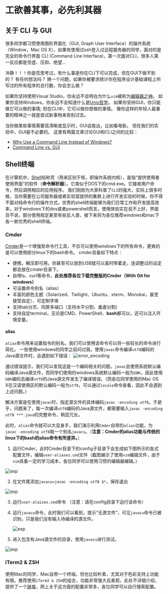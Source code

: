 # 工欲善其事，必先利其器
## 关于 CLI 与 GUI
很多同学都习惯使用图形界面化（GUI, Graph User Interface）的操作系统（Window，Mac OS X），如果有使用过ssh登入过远程服务器的同学，面对的是完全的命令行界面 CLI (Command Line Interface)，第一次面对CLI，很多人第一反应都是空虚、压抑、绝望...

冷静！！！你是否思考过，有什么事是你在CLI下可以完成，但在GUI下做不到的？
有任何想法吗？
换一个问题，如果你被要求统计你在程序设计基础课程上所写过的所有程序的总行数，你会怎么做？

如果你坚持使用Visual Studio，你永远不会明白为什么`vim`被称为[编辑器之神](http://os.51cto.com/art/201101/242518.htm)。
如果你坚持Windows，你永远不会知道什么是[Unix哲学](http://en.wikipedia.org/wiki/Unix_philosophy)。
如果你坚持GUI，你只能做它可以做的事情; 但在CLI中，它可以做你想做的事情。
像你这样的年轻人最重要的精神之一就是尝试新事物来告别过去。

当你做某些事情需要高清晰度显示时，GUI会胜出，比如看电影。
但在我们的实验中，GUI是不必要的。
这里有两篇文章讨论GUI和CLI之间的比较：
* [Why Use a Command Line Instead of Windows?](http://www.linuxdevcenter.com/pub/a/linux/2001/11/15/learnunixos.html) 
* [Command Line vs. GUI](http://www.computerhope.com/issues/ch000619.htm)


## Shell终端
在计算机中，[Shell](https://en.wikipedia.org/wiki/Shell_(computing))俗称壳（用来区别于核，即操作系统内核），是指“提供使用者使用界面”的软件（**命令解析器**）。它类似于DOS下的cmd.exe。它接收用户命令，然后调用相应的应用程序。
我们刚刚为大家科普了`CLI`的强大，实际上很多时候，当你需要在公司服务器或者实验室提供的集群上进行开发实验的时候，你不得不面对纯命令行的操作方式。优秀的shell终端能够为我们日常工作和开发提高效率，对于windows下的dos或者powershell而言，使用体验实在说不上好，界面丑不说，部分使用规定甚至有些反人类，接下来将为各位推荐windows和mac下各一款优秀的shell终端。


### Cmder
[Cmder](http://cmder.net/)是一个增强型命令行工具，不仅可以使用windows下的所有命令，更爽的是可以使用部分linux下的bash命令。
cmder具备如下特点：
* 便携，解压即可用，你甚至可以放到USB就可以虽时带着走，连调整过的设定都会放在cmder目录下。
* 自带ls、curl等命令，**此处推荐各位下载完整版的Cmder（With Git for windows）**
* 可设置命令别名（alias）
* 丰富的颜色主题（Solarized、Twilight、Ubuntu、xterm、Monokai，甚至接受自定）、可定制字体
* 支持tab分页、同屏多端口（支持水平分割、垂直分割）
* 支持自定terminal，无论是CMD、PowerShell、**bash**都可以，还可以注入环境变量。

#### alias 
`alias`命令用来设置指令的别名。我们可以使用该命令可以将一些较长的命令进行简化。
一些使用windows的同学之前问过我，使用`javac`命令编译`utf8`编码的Java源文件时，会遇到如下错误：
![error_encoding](images/encoding_error.jpeg)

通过错误提示，我们可以发现这是一个编码相关的问题。`javac`会使用系统默认编码编译Java源文件，而同学们使用的windows系统默认编码一般为`GBK`，因此使用`GBK`编码去编译`utf8`的Java源文件发生了编译错误。（而各位同学使用的Mac OS X在汉语使用区的默认编码一般为`utf8`，可以通过`locale`命令查看，因此不会遇到上述问题。）

解决方案是在使用`javac`时，指定源文件的具体编码`javac -encoding utf8`。于是乎，问题来了，每一次编译`utf8`编码的Java源文件，都需要输入`javac -encoding utf8 ***.java`的完整命令，稍显冗长。

此时，`alias`命令就可以大显身手，我们演示利用`Cmder`自带的`alias`功能，为`javac -encoding utf8`取一个别名`javacu`。（**注意：Cmder的alias功能与传统的linux下的bash的alias命令有所差异。**）
1. 运行Cmder，此时Cmder目录下的config子目录下会生成如下图所示的各式配置文件，编辑`user-aliases.cmd`文件（截图展示了使用`vim`编辑文件，由于`vim`具备一定的学习成本，各位同学可以使用习惯的编辑器编辑。）

  

  ![exp](images/tool_1.png)

2. 在文件尾添加`javacu=javac -encoding utf8 $*`，保存退出

  

  ![exp](images/tool_2.png)

3. 运行`user-alaises.cmd`命令 （注意：请在config目录下运行该命令）

4. 运行`javacu`命令，此时我们可以看到，提示“无源文件”，可见`javacu`命令已被识别，只是我们没有输入待编译的源文件。

    

    ![exp](images/tool_3.png)

5. 进入包含有Java源文件的目录，使用`javacu`进行测试。

  

  ![exp](images/tool_4.png)

### iTerm2 & ZSH
使用Mac的同学，Mac自带一个终端，但也比较朴素，尤其对于色彩支持上功能有限。推荐使用`iTerm2 & ZSH`的组合，功能非常强大且美观，此处不详细介绍，提供了一个[链接](http://wdxtub.com/2016/02/18/oh-my-zsh/)，网上关于这方面的配置非常多，各位同学可以自行搜索配置。




















